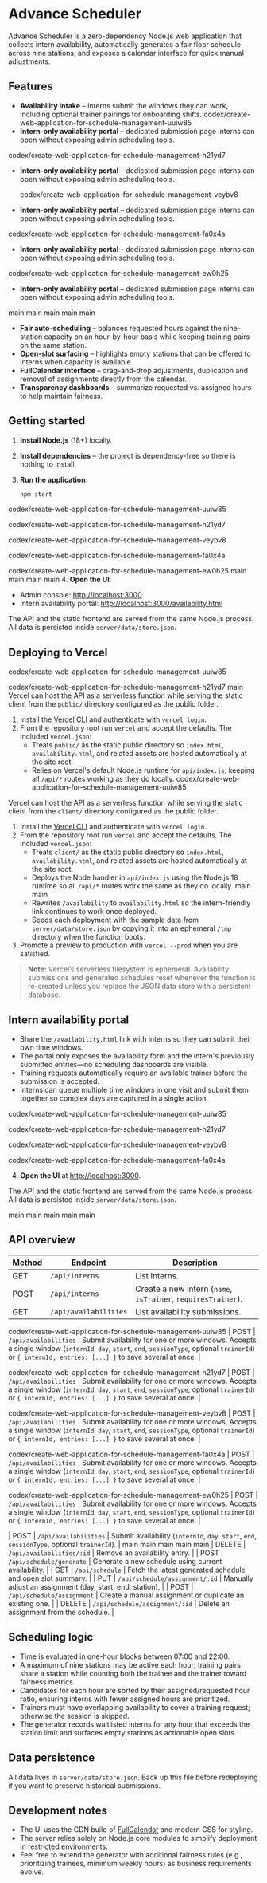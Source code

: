 # Advance Scheduler

Advance Scheduler is a zero-dependency Node.js web application that collects intern availability, automatically generates a fair floor schedule across nine stations, and exposes a calendar interface for quick manual adjustments.

## Features

- **Availability intake** – interns submit the windows they can work, including optional trainer pairings for onboarding shifts.
 codex/create-web-application-for-schedule-management-uuiw85
- **Intern-only availability portal** – dedicated submission page interns can open without exposing admin scheduling tools.

 codex/create-web-application-for-schedule-management-h21yd7
- **Intern-only availability portal** – dedicated submission page interns can open without exposing admin scheduling tools.

  codex/create-web-application-for-schedule-management-veybv8
- **Intern-only availability portal** – dedicated submission page interns can open without exposing admin scheduling tools.
 
codex/create-web-application-for-schedule-management-fa0x4a
- **Intern-only availability portal** – dedicated submission page interns can open without exposing admin scheduling tools.

codex/create-web-application-for-schedule-management-ew0h25
- **Intern-only availability portal** – dedicated submission page interns can open without exposing admin scheduling tools.

main
 main
  main
main
main
- **Fair auto-scheduling** – balances requested hours against the nine-station capacity on an hour-by-hour basis while keeping training pairs on the same station.
- **Open-slot surfacing** – highlights empty stations that can be offered to interns when capacity is available.
- **FullCalendar interface** – drag-and-drop adjustments, duplication and removal of assignments directly from the calendar.
- **Transparency dashboards** – summarize requested vs. assigned hours to help maintain fairness.

## Getting started

1. **Install Node.js** (18+) locally.
2. **Install dependencies** – the project is dependency-free so there is nothing to install.
3. **Run the application**:

   ```bash
   npm start
   ```

codex/create-web-application-for-schedule-management-uuiw85

 codex/create-web-application-for-schedule-management-h21yd7

 codex/create-web-application-for-schedule-management-veybv8
 
 codex/create-web-application-for-schedule-management-fa0x4a

codex/create-web-application-for-schedule-management-ew0h25
 main
  main
main
 main
4. **Open the UI**:

   - Admin console: [http://localhost:3000](http://localhost:3000)
   - Intern availability portal: [http://localhost:3000/availability.html](http://localhost:3000/availability.html)

The API and the static frontend are served from the same Node.js process. All data is persisted inside `server/data/store.json`.

## Deploying to Vercel

 codex/create-web-application-for-schedule-management-uuiw85

 codex/create-web-application-for-schedule-management-h21yd7
 main
Vercel can host the API as a serverless function while serving the static client from the `public/` directory configured as the public folder.

1. Install the [Vercel CLI](https://vercel.com/docs/cli) and authenticate with `vercel login`.
2. From the repository root run `vercel` and accept the defaults. The included `vercel.json`:
   - Treats `public/` as the static public directory so `index.html`, `availability.html`, and related assets are hosted automatically at the site root.
   - Relies on Vercel's default Node.js runtime for `api/index.js`, keeping all `/api/*` routes working as they do locally.
codex/create-web-application-for-schedule-management-uuiw85


Vercel can host the API as a serverless function while serving the static client from the `client/` directory configured as the public folder.

1. Install the [Vercel CLI](https://vercel.com/docs/cli) and authenticate with `vercel login`.
2. From the repository root run `vercel` and accept the defaults. The included `vercel.json`:
   - Treats `client/` as the static public directory so `index.html`, `availability.html`, and related assets are hosted automatically at the site root.
   - Deploys the Node handler in `api/index.js` using the Node.js 18 runtime so all `/api/*` routes work the same as they do locally.
 main
 main
   - Rewrites `/availability` to `availability.html` so the intern-friendly link continues to work once deployed.
   - Seeds each deployment with the sample data from `server/data/store.json` by copying it into an ephemeral `/tmp` directory when the function boots.
3. Promote a preview to production with `vercel --prod` when you are satisfied.

> **Note:** Vercel’s serverless filesystem is ephemeral. Availability submissions and generated schedules reset whenever the function is re-created unless you replace the JSON data store with a persistent database.

## Intern availability portal

- Share the `/availability.html` link with interns so they can submit their own time windows.
- The portal only exposes the availability form and the intern's previously submitted entries—no scheduling dashboards are visible.
- Training requests automatically require an available trainer before the submission is accepted.
- Interns can queue multiple time windows in one visit and submit them together so complex days are captured in a single action.

codex/create-web-application-for-schedule-management-uuiw85

 codex/create-web-application-for-schedule-management-h21yd7

  codex/create-web-application-for-schedule-management-veybv8
 
 codex/create-web-application-for-schedule-management-fa0x4a


4. **Open the UI** at [http://localhost:3000](http://localhost:3000).

The API and the static frontend are served from the same Node.js process. All data is persisted inside `server/data/store.json`.

main
main
  main
 main
 main
## API overview

| Method | Endpoint | Description |
| ------ | -------- | ----------- |
| GET | `/api/interns` | List interns. |
| POST | `/api/interns` | Create a new intern (`name`, `isTrainer`, `requiresTrainer`). |
| GET | `/api/availabilities` | List availability submissions. |
 codex/create-web-application-for-schedule-management-uuiw85
| POST | `/api/availabilities` | Submit availability for one or more windows. Accepts a single window (`internId`, `day`, `start`, `end`, `sessionType`, optional `trainerId`) or `{ internId, entries: [...] }` to save several at once. |

 codex/create-web-application-for-schedule-management-h21yd7
| POST | `/api/availabilities` | Submit availability for one or more windows. Accepts a single window (`internId`, `day`, `start`, `end`, `sessionType`, optional `trainerId`) or `{ internId, entries: [...] }` to save several at once. |

 codex/create-web-application-for-schedule-management-veybv8
| POST | `/api/availabilities` | Submit availability for one or more windows. Accepts a single window (`internId`, `day`, `start`, `end`, `sessionType`, optional `trainerId`) or `{ internId, entries: [...] }` to save several at once. |
 
 codex/create-web-application-for-schedule-management-fa0x4a
| POST | `/api/availabilities` | Submit availability for one or more windows. Accepts a single window (`internId`, `day`, `start`, `end`, `sessionType`, optional `trainerId`) or `{ internId, entries: [...] }` to save several at once. |

 codex/create-web-application-for-schedule-management-ew0h25
| POST | `/api/availabilities` | Submit availability for one or more windows. Accepts a single window (`internId`, `day`, `start`, `end`, `sessionType`, optional `trainerId`) or `{ internId, entries: [...] }` to save several at once. |

| POST | `/api/availabilities` | Submit availability (`internId`, `day`, `start`, `end`, `sessionType`, optional `trainerId`). |
main
 main
  main
 main
main
| DELETE | `/api/availabilities/:id` | Remove an availability entry. |
| POST | `/api/schedule/generate` | Generate a new schedule using current availability. |
| GET | `/api/schedule` | Fetch the latest generated schedule and open slot summary. |
| PUT | `/api/schedule/assignment/:id` | Manually adjust an assignment (day, start, end, station). |
| POST | `/api/schedule/assignment` | Create a manual assignment or duplicate an existing one. |
| DELETE | `/api/schedule/assignment/:id` | Delete an assignment from the schedule. |

## Scheduling logic

- Time is evaluated in one-hour blocks between 07:00 and 22:00.
- A maximum of nine stations may be active each hour; training pairs share a station while counting both the trainee and the trainer toward fairness metrics.
- Candidates for each hour are sorted by their assigned/requested hour ratio, ensuring interns with fewer assigned hours are prioritized.
- Trainers must have overlapping availability to cover a training request; otherwise the session is skipped.
- The generator records waitlisted interns for any hour that exceeds the station limit and surfaces empty stations as actionable open slots.

## Data persistence

All data lives in `server/data/store.json`. Back up this file before redeploying if you want to preserve historical submissions.

## Development notes

- The UI uses the CDN build of [FullCalendar](https://fullcalendar.io/) and modern CSS for styling.
- The server relies solely on Node.js core modules to simplify deployment in restricted environments.
- Feel free to extend the generator with additional fairness rules (e.g., prioritizing trainees, minimum weekly hours) as business requirements evolve.
